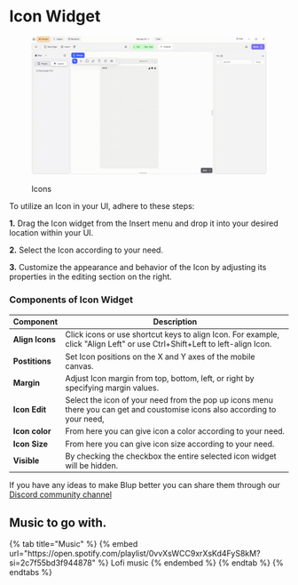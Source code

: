 # Icon Widget


<figure><img src="../../../.gitbook/assets/icon-ui.gif" alt="Icons"><figcaption><p>Icons</p></figcaption></figure>

To utilize an Icon in your UI, adhere to these steps:

**1.** Drag the Icon widget from the Insert menu and drop it into your desired location within your UI.

**2.** Select the Icon according to your need.

**3.** Customize the appearance and behavior of the Icon by adjusting its properties in the editing section on the right.

### Components of Icon Widget

<table>
  <thead>
    <tr>
      <th>Component</th>
      <th>Description</th>
    </tr>
  </thead>
  <tbody>
    <tr>
      <td><strong>Align Icons</strong></td>
      <td>Click icons or use shortcut keys to align Icon. For example, click "Align Left" or use Ctrl+Shift+Left to left-align Icon.</td>
    </tr>
    <tr>
      <td><strong>Postitions</strong></td>
      <td>Set Icon positions on the X and Y axes of the mobile canvas.</td>
    </tr>
    <tr>
      <td><strong>Margin</strong></td>
      <td>Adjust Icon margin from top, bottom, left, or right by specifying margin values.</td>
    </tr>
    <tr>
      <td><strong>Icon Edit</strong></td>
      <td>Select the icon of your need from the pop up icons menu there you can get and coustomise icons also according to your need, </td>
    </tr>
     <tr>
      <td><strong>Icon color</strong></td>
      <td>From here you can give icon a color according to your need.</td>
    </tr> <tr>
      <td><strong>Icon Size</strong></td>
      <td>From here you can give icon size according to your need.</td>
    </tr>
    <tr>
      <td><strong>Visible</strong></td>
      <td>By checking the checkbox the entire selected icon widget will be hidden.</td>
    </tr>
  </tbody>
</table>

If you have any ideas to make Blup better you can share them through our [Discord community channel ](https://discord.com/channels/940632966093234176/965313562425823303)

## Music to go with.
 
<div class="container">
  {% tab title="Music" %}
  {% embed url="https://open.spotify.com/playlist/0vvXsWCC9xrXsKd4FyS8kM?si=2c7f55bd3f944878" %}
  Lofi music
  {% endembed %}
  {% endtab %}
  {% endtabs %}
</div>